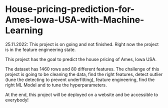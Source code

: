 # House-pricing-prediction-for-Ames-Iowa-USA-with-Machine-Learning

25.11.2022: This project is on going and not finished. Right now the project is in the feature engineering state.

This project has the goal to predict the house pricing of Ames, Iowa USA. 

The dataset has 1460 rows and 80 different features. The challenge of this project is going to be cleaning the data, find the right features, detect outlier (tune the detecting to prevent underfitting), feature engineering, find the right ML Model and to tune the hyperparameters.

At the end, this project will be deployed on a website and be accessible to everybody!
